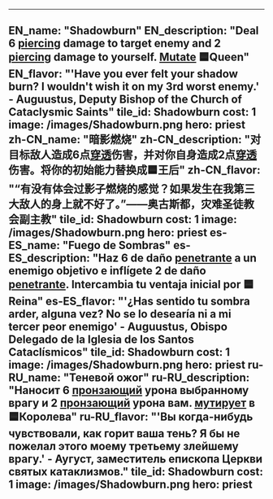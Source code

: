 ---

EN_name: "Shadowburn"
EN_description: "Deal 6 <u>piercing</u> damage to target enemy and 2 <u>piercing</u> damage to yourself. <u>Mutate</u> 🟦Queen"
EN_flavor: "'Have you ever felt your shadow burn? I wouldn't wish it on my 3rd worst enemy.' - Auguustus, Deputy Bishop of the Church of Cataclysmic Saints"
tile_id: Shadowburn
cost: 1
image: /images/Shadowburn.png
hero: priest
zh-CN_name: "暗影燃烧"
zh-CN_description: "对目标敌人造成6点<u>穿透</u>伤害，并对你自身造成2点<u>穿透</u>伤害。将你的初始能力替换成🟦王后"
zh-CN_flavor: "“有没有体会过影子燃烧的感觉？如果发生在我第三大敌人的身上就不好了。”——奥古斯都，灾难圣徒教会副主教"
tile_id: Shadowburn
cost: 1
image: /images/Shadowburn.png
hero: priest
es-ES_name: "Fuego de Sombras"
es-ES_description: "Haz 6 de daño <u>penetrante</u> a un enemigo objetivo e inflígete 2 de daño <u>penetrante</u>. Intercambia tu ventaja inicial por 🟦Reina"
es-ES_flavor: "'¿Has sentido tu sombra arder, alguna vez? No se lo desearía ni a mi tercer peor enemigo' - Auguustus, Obispo Delegado de la Iglesia de los Santos Cataclísmicos"
tile_id: Shadowburn
cost: 1
image: /images/Shadowburn.png
hero: priest
ru-RU_name: "Теневой ожог"
ru-RU_description: "Наносит 6 <u>пронзающий</u> урона выбранному врагу и 2 <u>пронзающий</u> урона вам. <u>мутирует</u> в 🟦Королева"
ru-RU_flavor: "'Вы когда-нибудь чувствовали, как горит ваша тень? Я бы не пожелал этого моему третьему злейшему врагу.' - Аугуст, заместитель епископа Церкви святых катаклизмов."
tile_id: Shadowburn
cost: 1
image: /images/Shadowburn.png
hero: priest
---
